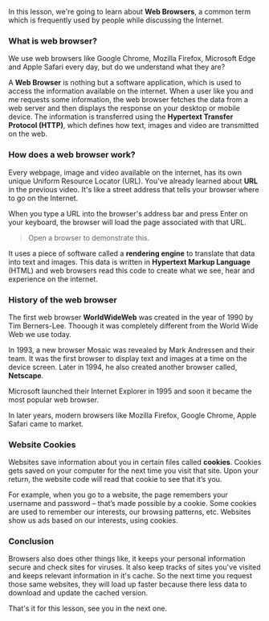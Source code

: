 In this lesson, we're going to learn about **Web Browsers**, a common term which is frequently used by people while discussing the Internet. 

### What is web browser?

We use web browsers like Google Chrome, Mozilla Firefox, Microsoft Edge and Apple Safari every day, but do we understand what they are? 

A **Web Browser** is nothing but a software application, which is used to access the information available on the internet. When a user like you and me requests some information, the web browser fetches the data from a web server and then displays the response on your desktop or mobile device. The information is transferred using the **Hypertext Transfer Protocol (HTTP)**, which defines how text, images and video are transmitted on the web.

### How does a web browser work?
Every webpage, image and video available on the internet, has its own unique Uniform Resource Locator (URL). You've already learned about **URL** in the previous video.
It's like a street address that tells your browser where to go on the Internet.

When you type a URL into the browser's address bar and press Enter on your keyboard, the browser will load the page associated with that URL.

> Open a browser to demonstrate this.

It uses a piece of software called a **rendering engine** to translate that data into text and images. This data is written in **Hypertext Markup Language** (HTML) and web browsers read this code to create what we see, hear and experience on the internet.

### History of the web browser
The first web browser **WorldWideWeb** was created in the year of 1990 by Tim Berners-Lee. 
Thoough it was completely different from the World Wide Web we use today.

In 1993, a new browser Mosaic was revealed by Mark Andressen and their team. It was the first browser to display text and images at a time on the device screen. 
Later in 1994, he also created another browser called, **Netscape**. 

Microsoft launched their Internet Explorer in 1995 and soon it became the most popular web browser.

In later years, modern browsers like Mozilla Firefox, Google Chrome, Apple Safari came to market.

### Website Cookies
Websites save information about you in certain files called **cookies**. 
Cookies gets saved on your computer for the next time you visit that site. Upon your return, the website code will read that cookie to see that it’s you. 

For example, when you go to a website, the page remembers your username and password – that’s made possible by a cookie.
Some cookies are used to remember our interests, our browsing patterns, etc. Websites show us ads based on our interests, using cookies. 

### Conclusion
Browsers also does other things like, it keeps your personal information secure and check sites for viruses. It also keep tracks of sites you've visited and keeps relevant information in it's cache. So the next time you request those same websites, they will load up faster because there less data to download and update the cached version.

That's it for this lesson, see you in the next one.
